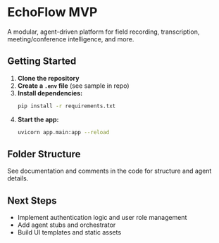 # EchoFlow MVP

A modular, agent-driven platform for field recording, transcription, meeting/conference intelligence, and more.

## Getting Started

1. **Clone the repository**
2. **Create a `.env` file** (see sample in repo)
3. **Install dependencies:**
   ```bash
   pip install -r requirements.txt
   ```
4. **Start the app:**
   ```bash
   uvicorn app.main:app --reload
   ```

## Folder Structure

See documentation and comments in the code for structure and agent details.

## Next Steps

- Implement authentication logic and user role management
- Add agent stubs and orchestrator
- Build UI templates and static assets
